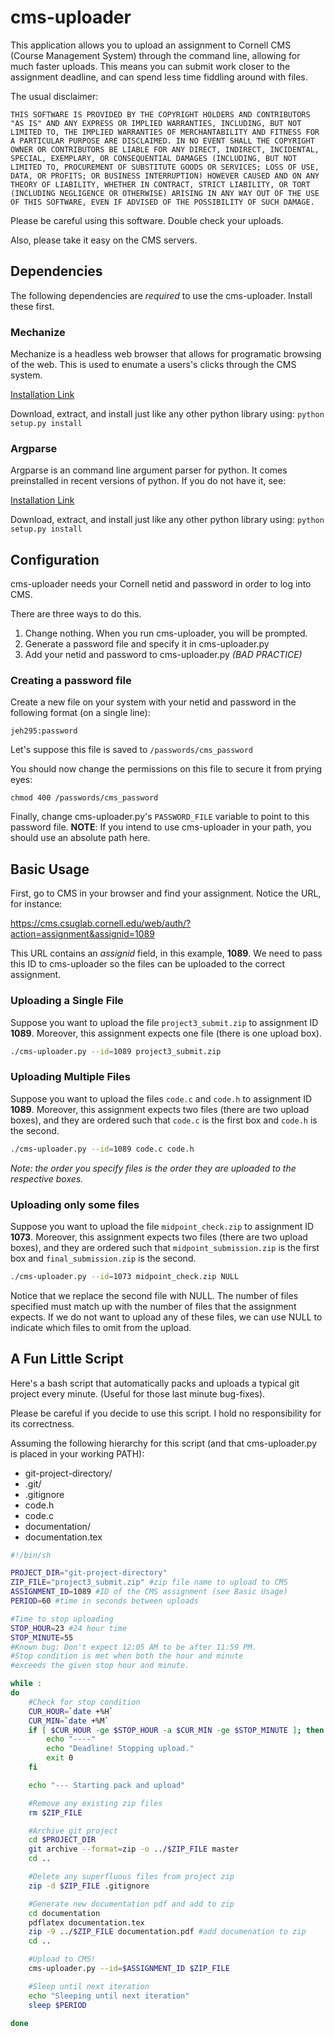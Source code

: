 cms-uploader
========

This application allows you to upload an assignment to Cornell CMS (Course Management System) through the command line,
allowing for much faster uploads. This means you can submit work closer to the
assignment deadline, and can spend less time fiddling around with files.

The usual disclaimer:
```
THIS SOFTWARE IS PROVIDED BY THE COPYRIGHT HOLDERS AND CONTRIBUTORS "AS IS" AND ANY EXPRESS OR IMPLIED WARRANTIES, INCLUDING, BUT NOT LIMITED TO, THE IMPLIED WARRANTIES OF MERCHANTABILITY AND FITNESS FOR A PARTICULAR PURPOSE ARE DISCLAIMED. IN NO EVENT SHALL THE COPYRIGHT OWNER OR CONTRIBUTORS BE LIABLE FOR ANY DIRECT, INDIRECT, INCIDENTAL, SPECIAL, EXEMPLARY, OR CONSEQUENTIAL DAMAGES (INCLUDING, BUT NOT LIMITED TO, PROCUREMENT OF SUBSTITUTE GOODS OR SERVICES; LOSS OF USE, DATA, OR PROFITS; OR BUSINESS INTERRUPTION) HOWEVER CAUSED AND ON ANY THEORY OF LIABILITY, WHETHER IN CONTRACT, STRICT LIABILITY, OR TORT (INCLUDING NEGLIGENCE OR OTHERWISE) ARISING IN ANY WAY OUT OF THE USE OF THIS SOFTWARE, EVEN IF ADVISED OF THE POSSIBILITY OF SUCH DAMAGE.
```
Please be careful using this software. Double check your uploads.

Also, please take it easy on the CMS servers.

Dependencies
--------------------
The following dependencies are *required* to use the cms-uploader. Install these first.

### Mechanize

Mechanize is a headless web browser that allows for programatic browsing of the web.
This is used to enumate a users's clicks through the CMS system.

[Installation Link](http://wwwsearch.sourceforge.net/mechanize/download.html)

Download, extract, and install just like any other python library using:
``` python setup.py install ```

### Argparse
Argparse is an command line argument parser for python. It comes preinstalled in recent versions
of python. If you do not have it, see:

[Installation Link](http://pypi.python.org/pypi/argparse)

Download, extract, and install just like any other python library using:
``` python setup.py install ```


Configuration
-------------

cms-uploader needs your Cornell netid and password in order to log into CMS.

There are three ways to do this.

 1. Change nothing. When you run cms-uploader, you will be prompted.
 2. Generate a password file and specify it in cms-uploader.py
 3. Add your netid and password to cms-uploader.py *(BAD PRACTICE)*

### Creating a password file

Create a new file on your system with your netid and password in the
following format (on a single line):
```
jeh295:password
```
Let's suppose this file is saved to `/passwords/cms_password`

You should now change the permissions on this file to secure it from prying eyes:
```
chmod 400 /passwords/cms_password
```

Finally, change cms-uploader.py's `PASSWORD_FILE` variable to point to this password file.
__NOTE__: If you intend to use cms-uploader in your path, you should use an absolute
path here.

Basic Usage
-----------

First, go to CMS in your browser and find your assignment. Notice the URL, for instance:

https://cms.csuglab.cornell.edu/web/auth/?action=assignment&assignid=1089

This URL contains an *assignid* field, in this example, __1089__.
We need to pass this ID to cms-uploader so the files can be uploaded to the correct assignment.


### Uploading a Single File
Suppose you want to upload the file `project3_submit.zip` to assignment ID __1089__.
Moreover, this assignment expects one file (there is one upload box).

```bash
./cms-uploader.py --id=1089 project3_submit.zip
```

### Uploading Multiple Files
Suppose you want to upload the files `code.c` and `code.h` to assignment ID __1089__.
Moreover, this assignment expects two files (there are two upload boxes), and
they are ordered such that `code.c` is the first box and `code.h` is the second.

```bash
./cms-uploader.py --id=1089 code.c code.h
```

_Note: the order you specify files is the order they are uploaded to the respective
boxes._

### Uploading only some files
Suppose you want to upload the file `midpoint_check.zip` to assignment ID __1073__.
Moreover, this assignment expects two files (there are two upload boxes), and
they are ordered such that `midpoint_submission.zip` is the first box and `final_submission.zip` is the second.

```bash
./cms-uploader.py --id=1073 midpoint_check.zip NULL
```
Notice that we replace the second file with NULL. The number of files specified must match up with the
number of files that the assignment expects. If we do not want to upload any of these files,
we can use NULL to indicate which files to omit from the upload.

A Fun Little Script
-------------------

Here's a bash script that automatically packs and uploads a typical git project every minute.
(Useful for those last minute bug-fixes).

Please be careful if you decide to use this script. I hold no responsibility
for its correctness.

Assuming the following hierarchy for this script (and that cms-uploader.py is placed in your working PATH):

 * git-project-directory/
  * .git/
  * .gitignore
  * code.h
  * code.c
 * documentation/
  * documentation.tex


``` bash
#!/bin/sh

PROJECT_DIR="git-project-directory"
ZIP_FILE="project3_submit.zip" #zip file name to upload to CMS
ASSIGNMENT_ID=1089 #ID of the CMS assignment (see Basic Usage)
PERIOD=60 #time in seconds between uploads

#Time to stop uploading
STOP_HOUR=23 #24 hour time
STOP_MINUTE=55
#Known bug: Don't expect 12:05 AM to be after 11:59 PM.
#Stop condition is met when both the hour and minute
#exceeds the given stop hour and minute.

while :
do
    #Check for stop condition
    CUR_HOUR=`date +%H`
    CUR_MIN=`date +%M`
    if [ $CUR_HOUR -ge $STOP_HOUR -a $CUR_MIN -ge $STOP_MINUTE ]; then
        echo "----"
        echo "Deadline! Stopping upload."
        exit 0
    fi

    echo "--- Starting pack and upload"

    #Remove any existing zip files
    rm $ZIP_FILE

    #Archive git project
    cd $PROJECT_DIR
    git archive --format=zip -o ../$ZIP_FILE master
    cd ..

    #Delete any superfluous files from project zip
    zip -d $ZIP_FILE .gitignore

    #Generate new documentation pdf and add to zip
    cd documentation
    pdflatex documentation.tex
    zip -9 ../$ZIP_FILE documentation.pdf #add documenation to zip
    cd ..

    #Upload to CMS!
    cms-uploader.py --id=$ASSIGNMENT_ID $ZIP_FILE

    #Sleep until next iteration
    echo "Sleeping until next iteration"
    sleep $PERIOD

done
```
